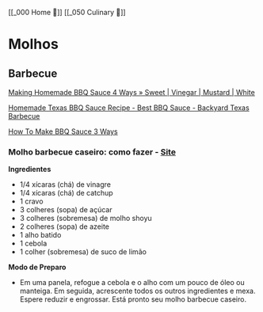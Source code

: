[[_000 Home 🏡]]
[[_050 Culinary 🍞]]

# Molhos

## Barbecue

[Making Homemade BBQ Sauce 4 Ways » Sweet | Vinegar | Mustard | White](https://www.youtube.com/watch?v=84HBNzJ-Ysc)

[Homemade Texas BBQ Sauce Recipe - Best BBQ Sauce - Backyard Texas Barbecue](https://www.youtube.com/watch?v=ZkBh4Bzv2T8)

[How To Make BBQ Sauce 3 Ways](https://www.youtube.com/watch?v=uEddBGAGPi0)

### Molho barbecue caseiro: como fazer - [Site](https://blog.tudogostoso.com.br/cardapios/receitas-faceis/molho-barbecue-caseiro-como-fazer/)

**Ingredientes**

- 1/4 xícaras (chá) de vinagre
- 1/4 xícaras (chá) de catchup
- 1 cravo
- 3 colheres (sopa) de açúcar
- 3 colheres (sobremesa) de molho shoyu
- 2 colheres (sopa) de azeite
- 1 alho batido
- 1 cebola
- 1 colher (sobremesa) de suco de limão

**Modo de Preparo**

- Em uma panela, refogue a cebola e o alho com um pouco de óleo ou manteiga. Em seguida, acrescente todos os outros ingredientes e mexa. Espere reduzir e engrossar. Está pronto seu molho barbecue caseiro.